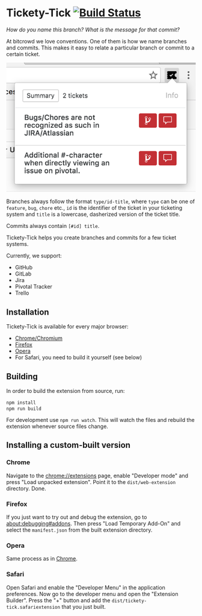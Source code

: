 # Tickety-Tick [![Build Status](https://travis-ci.org/bitcrowd/tickety-tick.svg?branch=master)](https://travis-ci.org/bitcrowd/tickety-tick)

*How do you name this branch? What is the message for that commit?*

At bitcrowd we love conventions. One of them is how we name branches and
commits. This makes it easy to relate a particular branch or commit to a
certain ticket.

![screenshot](./screenshot.png)

Branches always follow the format `type/id-title`, where `type` can be one of
`feature`, `bug`, `chore` etc., `id` is the identifier of the ticket in your
ticketing system and `title` is a lowercase, dasherized version of the ticket
title.

Commits always contain `[#id] title`.

Tickety-Tick helps you create branches and commits for a few ticket systems.

Currently, we support:

- GitHub
- GitLab
- Jira
- Pivotal Tracker
- Trello

## Installation

Tickety-Tick is available for every major browser:

- [Chrome/Chromium](https://chrome.google.com/webstore/detail/ciakolhgmfijpjbpcofoalfjiladihbg)
- [Firefox](https://addons.mozilla.org/de/firefox/addon/tickety-tick/)
- [Opera](https://addons.opera.com/en/extensions/details/tickety-tick/)
- For Safari, you need to build it yourself (see below)

## Building

In order to build the extension from source, run:

```
npm install
npm run build
```

For development use `npm run watch`. This will watch the files and rebuild the
extension whenever source files change.

## Installing a custom-built version

### Chrome

Navigate to the [chrome://extensions](chrome://extensions) page, enable
"Developer mode" and press "Load unpacked extension". Point it to the
`dist/web-extension` directory. Done.

### Firefox

If you just want to try out and debug the extension, go to
[about:debugging#addons](about:debugging#addons). Then press "Load Temporary
Add-On" and select the `manifest.json` from the built extension directory.

### Opera

Same process as in [Chrome](#chrome).

### Safari

Open Safari and enable the "Developer Menu" in the application preferences. Now
go to the developer menu and open the "Extension Builder". Press the "+" button
and add the `dist/tickety-tick.safariextension` that you just built.
